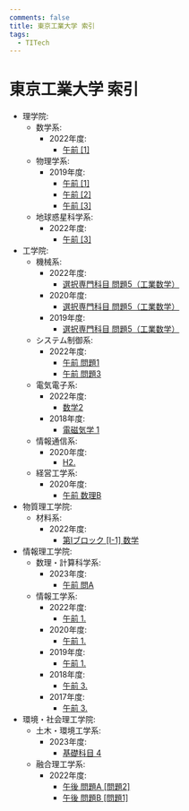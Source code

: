 ```yaml
---
comments: false
title: 東京工業大学 索引
tags:
  - TITech
---
```

# 東京工業大学 索引

- 理学院:
    - 数学系:
        - 2022年度:
            - [午前 \[1\]](science/math_2022_1.md)
    - 物理学系:
        - 2019年度:
            - [午前 \[1\]](science/phys_2019_1.md)
            - [午前 \[2\]](science/phys_2019_2.md)
            - [午前 \[3\]](science/phys_2019_3.md)
    - 地球惑星科学系:
        - 2022年度:
            - [午前 \[3\]](science/earth_2022_3.md)
- 工学院:
    - 機械系:
        - 2022年度:
            - [選択専門科目 問題5（工業数学）](engineering/mech_2022_5.md)
        - 2020年度:
            - [選択専門科目 問題5（工業数学）](engineering/mech_2020_5.md)
        - 2019年度:
            - [選択専門科目 問題5（工業数学）](engineering/mech_2019_5.md)
    - システム制御系:
        - 2022年度:
            - [午前 問題1](engineering/sc_2022_1.md)
            - [午前 問題3](engineering/sc_2022_3.md)
    - 電気電子系:
        - 2022年度:
            - [数学2](engineering/ee_2022_math_2.md)
        - 2018年度:
            - [電磁気学 1](engineering/ee_2018_electromagnetism_1.md)
    - 情報通信系:
        - 2020年度:
            - [H2.](engineering/ict_2020_H2.md)
    - 経営工学系:
        - 2020年度:
            - [午前 数理B](engineering/iee_2020_math_B.md)
- 物質理工学院:
    - 材料系:
        - 2022年度:
            - [第Iブロック \[I-1\] 数学](MCT/mat_2022_I_1_math.md)
- 情報理工学院:
    - 数理・計算科学系:
        - 2023年度:
            - [午前 問A](MCS/is_2023_A.md)
    - 情報工学系:
        - 2022年度:
            - [午前 1.](MCS/cs_2022_1.md)
        - 2020年度:
            - [午前 1.](MCS/cs_2020_1.md)
        - 2019年度:
            - [午前 1.](MCS/cs_2019_1.md)
        - 2018年度:
            - [午前 3.](MCS/cs_2018_3.md)
        - 2017年度:
            - [午前 3.](MCS/cs_2017_3.md)
- 環境・社会理工学院:
    - 土木・環境工学系:
        - 2023年度:
            - [基礎科目 4](environment_and_society/cv_2023_kiso_4.md)
    - 融合理工学系:
        - 2022年度:
            - [午後 問題A \[問題2\]](environment_and_society/tse_2022_A_2.md)
            - [午後 問題B \[問題1\]](environment_and_society/tse_2022_B_1.md)